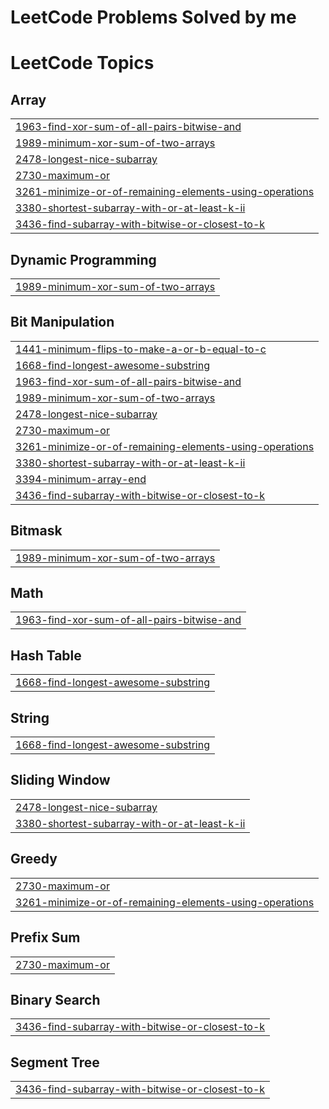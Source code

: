 # LeetCode Problems Solved by me

<!---LeetCode Topics Start-->
# LeetCode Topics
## Array
|  |
| ------- |
| [1963-find-xor-sum-of-all-pairs-bitwise-and](https://github.com/gskabdwal/LeetCode/tree/master/1963-find-xor-sum-of-all-pairs-bitwise-and) |
| [1989-minimum-xor-sum-of-two-arrays](https://github.com/gskabdwal/LeetCode/tree/master/1989-minimum-xor-sum-of-two-arrays) |
| [2478-longest-nice-subarray](https://github.com/gskabdwal/LeetCode/tree/master/2478-longest-nice-subarray) |
| [2730-maximum-or](https://github.com/gskabdwal/LeetCode/tree/master/2730-maximum-or) |
| [3261-minimize-or-of-remaining-elements-using-operations](https://github.com/gskabdwal/LeetCode/tree/master/3261-minimize-or-of-remaining-elements-using-operations) |
| [3380-shortest-subarray-with-or-at-least-k-ii](https://github.com/gskabdwal/LeetCode/tree/master/3380-shortest-subarray-with-or-at-least-k-ii) |
| [3436-find-subarray-with-bitwise-or-closest-to-k](https://github.com/gskabdwal/LeetCode/tree/master/3436-find-subarray-with-bitwise-or-closest-to-k) |
## Dynamic Programming
|  |
| ------- |
| [1989-minimum-xor-sum-of-two-arrays](https://github.com/gskabdwal/LeetCode/tree/master/1989-minimum-xor-sum-of-two-arrays) |
## Bit Manipulation
|  |
| ------- |
| [1441-minimum-flips-to-make-a-or-b-equal-to-c](https://github.com/gskabdwal/LeetCode/tree/master/1441-minimum-flips-to-make-a-or-b-equal-to-c) |
| [1668-find-longest-awesome-substring](https://github.com/gskabdwal/LeetCode/tree/master/1668-find-longest-awesome-substring) |
| [1963-find-xor-sum-of-all-pairs-bitwise-and](https://github.com/gskabdwal/LeetCode/tree/master/1963-find-xor-sum-of-all-pairs-bitwise-and) |
| [1989-minimum-xor-sum-of-two-arrays](https://github.com/gskabdwal/LeetCode/tree/master/1989-minimum-xor-sum-of-two-arrays) |
| [2478-longest-nice-subarray](https://github.com/gskabdwal/LeetCode/tree/master/2478-longest-nice-subarray) |
| [2730-maximum-or](https://github.com/gskabdwal/LeetCode/tree/master/2730-maximum-or) |
| [3261-minimize-or-of-remaining-elements-using-operations](https://github.com/gskabdwal/LeetCode/tree/master/3261-minimize-or-of-remaining-elements-using-operations) |
| [3380-shortest-subarray-with-or-at-least-k-ii](https://github.com/gskabdwal/LeetCode/tree/master/3380-shortest-subarray-with-or-at-least-k-ii) |
| [3394-minimum-array-end](https://github.com/gskabdwal/LeetCode/tree/master/3394-minimum-array-end) |
| [3436-find-subarray-with-bitwise-or-closest-to-k](https://github.com/gskabdwal/LeetCode/tree/master/3436-find-subarray-with-bitwise-or-closest-to-k) |
## Bitmask
|  |
| ------- |
| [1989-minimum-xor-sum-of-two-arrays](https://github.com/gskabdwal/LeetCode/tree/master/1989-minimum-xor-sum-of-two-arrays) |
## Math
|  |
| ------- |
| [1963-find-xor-sum-of-all-pairs-bitwise-and](https://github.com/gskabdwal/LeetCode/tree/master/1963-find-xor-sum-of-all-pairs-bitwise-and) |
## Hash Table
|  |
| ------- |
| [1668-find-longest-awesome-substring](https://github.com/gskabdwal/LeetCode/tree/master/1668-find-longest-awesome-substring) |
## String
|  |
| ------- |
| [1668-find-longest-awesome-substring](https://github.com/gskabdwal/LeetCode/tree/master/1668-find-longest-awesome-substring) |
## Sliding Window
|  |
| ------- |
| [2478-longest-nice-subarray](https://github.com/gskabdwal/LeetCode/tree/master/2478-longest-nice-subarray) |
| [3380-shortest-subarray-with-or-at-least-k-ii](https://github.com/gskabdwal/LeetCode/tree/master/3380-shortest-subarray-with-or-at-least-k-ii) |
## Greedy
|  |
| ------- |
| [2730-maximum-or](https://github.com/gskabdwal/LeetCode/tree/master/2730-maximum-or) |
| [3261-minimize-or-of-remaining-elements-using-operations](https://github.com/gskabdwal/LeetCode/tree/master/3261-minimize-or-of-remaining-elements-using-operations) |
## Prefix Sum
|  |
| ------- |
| [2730-maximum-or](https://github.com/gskabdwal/LeetCode/tree/master/2730-maximum-or) |
## Binary Search
|  |
| ------- |
| [3436-find-subarray-with-bitwise-or-closest-to-k](https://github.com/gskabdwal/LeetCode/tree/master/3436-find-subarray-with-bitwise-or-closest-to-k) |
## Segment Tree
|  |
| ------- |
| [3436-find-subarray-with-bitwise-or-closest-to-k](https://github.com/gskabdwal/LeetCode/tree/master/3436-find-subarray-with-bitwise-or-closest-to-k) |
<!---LeetCode Topics End-->